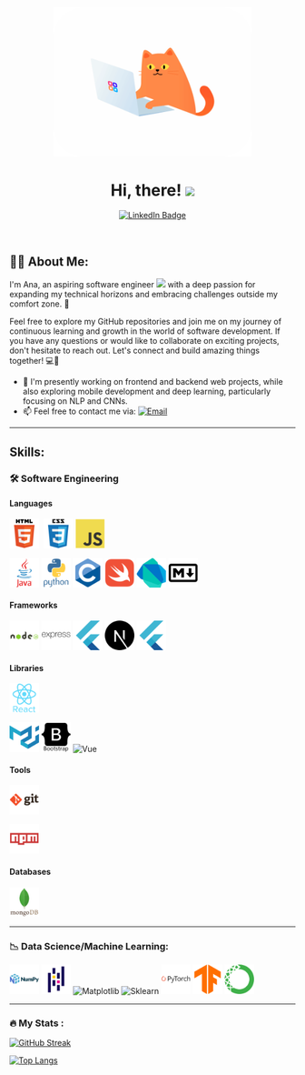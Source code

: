 <p align="center"><img src="https://github.com/tchvu3/tchvu3/blob/master/programmer-animation.gif?raw=true" width="350"/></p>
<h1 align="center">Hi, there! <img src="https://media.giphy.com/media/hvRJCLFzcasrR4ia7z/giphy.gif" width="30px"></h1>

<p align="center">
<a href="https://www.linkedin.com/in/acatarinaoaraujo/"><img src="https://img.shields.io/badge/LinkedIn-blue?style=for-the-badge&logo=linkedin&logoColor=white" alt="LinkedIn Badge"></a>
</p>
<p align="center"><img src="https://komarev.com/ghpvc/?username=acatarinaoaraujo&style=flat-square&color=blueviolet" alt=""></p>

## 👨‍💻 About Me:

I'm Ana, an aspiring software engineer <img src="https://media.giphy.com/media/WUlplcMpOCEmTGBtBW/giphy.gif" width="30"> with a deep passion for expanding my technical horizons and embracing challenges outside my comfort zone. 🚀

Feel free to explore my GitHub repositories and join me on my journey of continuous learning and growth in the world of software development. If you have any questions or would like to collaborate on exciting projects, don't hesitate to reach out. Let's connect and build amazing things together! 💻🌟

- 🔭 I'm presently working on frontend and backend web projects, while also exploring mobile development and deep learning, particularly focusing on NLP and CNNs.
- 📫 Feel free to contact me via: [![Email](https://img.shields.io/badge/-Email-blue?style=flat&logo=gmail&logoColor=white)](mailto:acoa_@hotmail.com)

---

## Skills:

### 🛠 Software Engineering

#### Languages
<img src="https://github.com/devicons/devicon/blob/master/icons/html5/html5-original-wordmark.svg" title="Html5" alt="Html5" width="52" height="52"/>&nbsp;
<img src="https://github.com/devicons/devicon/blob/master/icons/css3/css3-original-wordmark.svg" title="Css3" alt="Css3" width="52" height="52"/>
<img src="https://github.com/devicons/devicon/blob/master/icons/javascript/javascript-original.svg" title="Javascript" alt="Javascript" width="52" height="52"/>
<!-- <img src="https://github.com/devicons/devicon/blob/master/icons/typescript/typescript-original.svg" title="Typescript" alt="Typescript" width="52" height="52"/> -->
<img src="https://github.com/devicons/devicon/blob/master/icons/java/java-original-wordmark.svg" title="Java" alt="Java" width="52" height="52"/>
<img src="https://github.com/devicons/devicon/blob/master/icons/python/python-original-wordmark.svg" title="Python" alt="Python" width="52" height="52"/>
<!-- <img src="https://github.com/devicons/devicon/blob/master/icons/kotlin/kotlin-original-wordmark.svg" title="Kotlin" alt="Kotlin" width="52" height="52"/> -->
<img src="https://github.com/devicons/devicon/blob/master/icons/c/c-original.svg" title="C" alt="C" width="52" height="52"/>
<!-- <img src="https://github.com/devicons/devicon/blob/master/icons/rust/rust-plain.svg" title="Rust" alt="Rust" width="52" height="52"/> -->
<img src="https://github.com/devicons/devicon/blob/master/icons/swift/swift-original.svg" title="Swift" alt="Swift" width="52" height="52"/>
<img src="https://github.com/devicons/devicon/blob/master/icons/dart/dart-original.svg" title="Dart" alt="Dart" width="52" height="52"/>
<img src="https://github.com/devicons/devicon/blob/master/icons/markdown/markdown-original.svg" title="Markdown" alt="Markdown" width="52" height="52"/>

#### Frameworks
<!-- <img src="https://github.com/devicons/devicon/blob/master/icons/angularjs/angularjs-plain.svg" title="Angularjs" alt="Angularjs" width="52" height="52"/>&nbsp; -->
<!-- <img src="https://github.com/devicons/devicon/blob/master/icons/spring/spring-original-wordmark.svg" title="Spring" alt="Spring" width="52" height="52"/> -->
<!-- <img src="https://github.com/devicons/devicon/blob/master/icons/android/android-original-wordmark.svg" title="Android" alt="Android" width="52" height="52"/> -->
<img src="https://github.com/devicons/devicon/blob/master/icons/nodejs/nodejs-original-wordmark.svg" title="Nodejs" alt="Nodejs" width="52" height="52"/>
<img src="https://github.com/devicons/devicon/blob/master/icons/express/express-original-wordmark.svg" title="Express" alt="Express" width="52" height="52"/>
<img src="https://github.com/devicons/devicon/blob/master/icons/flutter/flutter-original.svg" title="Flutter" alt="Flutter" width="52" height="52"/>
<img src="https://github.com/devicons/devicon/blob/master/icons/nextjs/nextjs-original.svg" title="NextJS" alt="NextJS" width="52" height="52"/>
<img src="https://github.com/devicons/devicon/blob/master/icons/flutter/flutter-original.svg" title="Flutter" alt="Flutter" width="52" height="52"/>
<!-- <img src="https://github.com/devicons/devicon/blob/master/icons/ionic/ionic-original-wordmark.svg" title="Ionic" alt="Ionic" width="52" height="52"/> -->
<!-- <img src="https://github.com/devicons/devicon/blob/master/icons/electron/electron-original-wordmark.svg" title="Electron" alt="Electron" width="52" height="52"/> -->
<!-- <img src="https://github.com/devicons/devicon/blob/master/icons/nestjs/nestjs-plain-wordmark.svg" title="Nestjs" alt="Nestjs" width="52" height="52"/> -->

#### Libraries
<img src="https://github.com/devicons/devicon/blob/master/icons/react/react-original-wordmark.svg" title="React" alt="React" width="52" height="52"/>&nbsp;
<!-- <img src="https://github.com/devicons/devicon/blob/master/icons/apachekafka/apachekafka-original-wordmark.svg" title="Apachekafka" alt="Apachekafka" width="52" height="52"/> -->
<img src="https://github.com/devicons/devicon/blob/master/icons/materialui/materialui-original.svg" title="Materialui" alt="Materialui" width="52" height="52"/>
<!-- <img src="https://github.com/devicons/devicon/blob/master/icons/redux/redux-original.svg" title="Redux" alt="Redux" width="52" height="52"/> -->
<!-- <img src="https://github.com/devicons/devicon/blob/master/icons/sass/sass-original.svg" title="Sass" alt="Sass" width="52" height="52"/> -->
<!-- <img src="https://github.com/devicons/devicon/blob/master/icons/socketio/socketio-original-wordmark.svg" title="Socketio" alt="Socketio" width="52" height="52"/> -->
<img src="https://github.com/devicons/devicon/blob/master/icons/bootstrap/bootstrap-plain-wordmark.svg" title="Bootstrap" alt="Bootstrap" width="52" height="52"/>
<!-- <img src="https://github.com/devicons/devicon/blob/master/icons/jquery/jquery-original-wordmark.svg" title="Jquery" alt="Jquery" width="52" height="52"/> -->
<img src="https://github.com/devicons/devicon/blob/master/icons/vue/vue-original.svg" title="Vue" alt="Vue" width="52" height="52"/>

#### Tools
<img src="https://github.com/devicons/devicon/blob/master/icons/git/git-original-wordmark.svg" title="Git" alt="Git" width="52" height="52"/>&nbsp;
<!-- <img src="https://github.com/devicons/devicon/blob/master/icons/docker/docker-original-wordmark.svg" title="Docker" alt="Docker" width="52" height="52"/>
<img src="https://github.com/devicons/devicon/blob/master/icons/gradle/gradle-plain-wordmark.svg" title="Gradle" alt="Gradle" width="52" height="52"/> -->
<img src="https://github.com/devicons/devicon/blob/master/icons/npm/npm-original-wordmark.svg" title="Npm" alt="Npm" width="52" height="52"/>
<!-- <img src="https://github.com/devicons/devicon/blob/master/icons/webpack/webpack-original-wordmark.svg" title="Webpack" alt="Webpack" width="52" height="52"/> -->

#### Databases
<img src="https://github.com/devicons/devicon/blob/master/icons/mongodb/mongodb-original-wordmark.svg" title="Mongodb" alt="Mongodb" width="52" height="52"/>&nbsp;
<!--<img src="https://github.com/devicons/devicon/blob/master/icons/redis/redis-original-wordmark.svg" title="Redis" alt="Redis" width="52" height="52"/>
<img src="https://github.com/devicons/devicon/blob/master/icons/postgresql/postgresql-original-wordmark.svg" title="Postgresql" alt="Postgresql" width="52" height="52"/> -->

<!--#### Services
<img src="https://github.com/devicons/devicon/blob/master/icons/firebase/firebase-plain-wordmark.svg" title="Firebase" alt="Firebase" width="52" height="52"/>&nbsp;
<img src="https://github.com/devicons/devicon/blob/master/icons/heroku/heroku-original-wordmark.svg" title="Heroku" alt="Heroku" width="52" height="52"/> -->

---

### :chart_with_downwards_trend: Data Science/Machine Learning:

<img src="https://github.com/devicons/devicon/blob/master/icons/numpy/numpy-original-wordmark.svg" title="Numpy" alt="Numpy" width="52" height="52"/>
<img src="https://github.com/devicons/devicon/blob/master/icons/pandas/pandas-original.svg" title="Pandas" alt="Pandas" width="52" height="52"/>
<img src="https://matplotlib.org/3.1.1/_static/logo2_compressed.svg" title="Matplotlib" alt="Matplotlib" width="52" height="52"/>
<img src="https://upload.wikimedia.org/wikipedia/commons/thumb/0/05/Scikit_learn_logo_small.svg/1200px-Scikit_learn_logo_small.svg.png" title="Sklearn" alt="Sklearn" width="52" height="52"/>
<img src="https://github.com/devicons/devicon/blob/master/icons/pytorch/pytorch-original-wordmark.svg" title="Pytorch" alt="Pytorch" width="52" height="52"/>
<img src="https://github.com/devicons/devicon/blob/master/icons/tensorflow/tensorflow-original.svg" title="Tensorflow" alt="Tensorflow" width="52" height="52"/>
<img src="https://github.com/devicons/devicon/blob/master/icons/anaconda/anaconda-original.svg" title="Anaconda" alt="Anaconda" width="52" height="52"/>


---

### 🔥 My Stats :
[![GitHub Streak](https://github-readme-streak-stats.herokuapp.com/?user=acatarinaoaraujo&theme=dark&background=000000)](https://git.io/streak-stats)

[![Top Langs](https://github-readme-stats.vercel.app/api/top-langs/?username=acatarinaoaraujo&layout=compact&theme=vision-friendly-dark)](https://github.com/anuraghazra/github-readme-stats)
